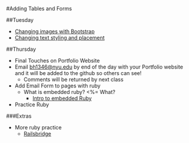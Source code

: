 #Adding Tables and Forms

##Tuesday
- [Changing images with Bootstrap](http://www.w3schools.com/bootstrap/bootstrap_ref_css_images.asp)
- [Changing text styling and placement](http://www.w3schools.com/Bootstrap/bootstrap_ref_css_text.asp)



##Thursday
- Final Touches on Portfolio Website
- Email bh1346@nyu.edu by end of the day with your Portfolio website and it will be added to the github so others can see!
	- Comments will be returned by next class
- Add Email Form to pages with ruby
	- What is embedded ruby? <%= What?
		- [Intro to embedded Ruby](https://www.startuprocket.com/articles/a-quick-introduction-to-embedded-ruby-a-k-a-erb-eruby)
- Practice Ruby

###Extras
- More ruby practice 
	- [Railsbridge](http://docs.railsbridge.org/ruby/ruby)
